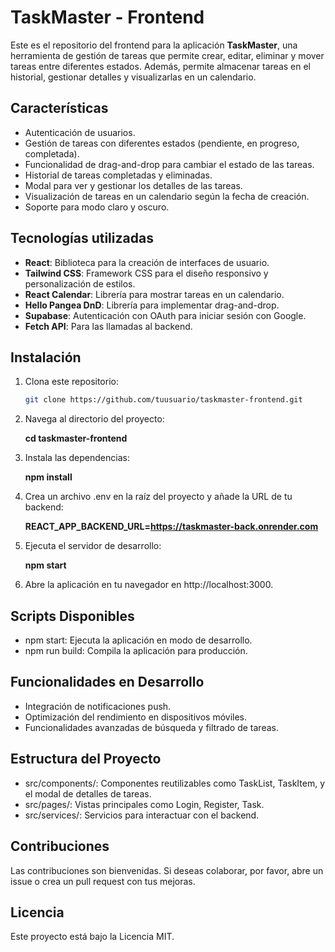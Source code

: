 # TaskMaster - Frontend

Este es el repositorio del frontend para la aplicación **TaskMaster**, una herramienta de gestión de tareas que permite crear, editar, eliminar y mover tareas entre diferentes estados. Además, permite almacenar tareas en el historial, gestionar detalles y visualizarlas en un calendario.

## Características

- Autenticación de usuarios.
- Gestión de tareas con diferentes estados (pendiente, en progreso, completada).
- Funcionalidad de drag-and-drop para cambiar el estado de las tareas.
- Historial de tareas completadas y eliminadas.
- Modal para ver y gestionar los detalles de las tareas.
- Visualización de tareas en un calendario según la fecha de creación.
- Soporte para modo claro y oscuro.

## Tecnologías utilizadas

- **React**: Biblioteca para la creación de interfaces de usuario.
- **Tailwind CSS**: Framework CSS para el diseño responsivo y personalización de estilos.
- **React Calendar**: Librería para mostrar tareas en un calendario.
- **Hello Pangea DnD**: Librería para implementar drag-and-drop.
- **Supabase**: Autenticación con OAuth para iniciar sesión con Google.
- **Fetch API**: Para las llamadas al backend.

## Instalación

1. Clona este repositorio:
   ```bash
   git clone https://github.com/tuusuario/taskmaster-frontend.git
   
2. Navega al directorio del proyecto:
   
   **cd taskmaster-frontend**
   
3. Instala las dependencias:

   **npm install**

4. Crea un archivo .env en la raíz del proyecto y añade la URL de tu backend:

   **REACT_APP_BACKEND_URL=https://taskmaster-back.onrender.com**

5. Ejecuta el servidor de desarrollo:

   **npm start**

6. Abre la aplicación en tu navegador en http://localhost:3000.

## Scripts Disponibles

- npm start: Ejecuta la aplicación en modo de desarrollo.
- npm run build: Compila la aplicación para producción.
  
## Funcionalidades en Desarrollo

- Integración de notificaciones push.
- Optimización del rendimiento en dispositivos móviles.
- Funcionalidades avanzadas de búsqueda y filtrado de tareas.
  
## Estructura del Proyecto

- src/components/: Componentes reutilizables como TaskList, TaskItem, y el modal de detalles de tareas.
- src/pages/: Vistas principales como Login, Register, Task.
- src/services/: Servicios para interactuar con el backend.

## Contribuciones

Las contribuciones son bienvenidas. Si deseas colaborar, por favor, abre un issue o crea un pull request con tus mejoras.

## Licencia

Este proyecto está bajo la Licencia MIT.


